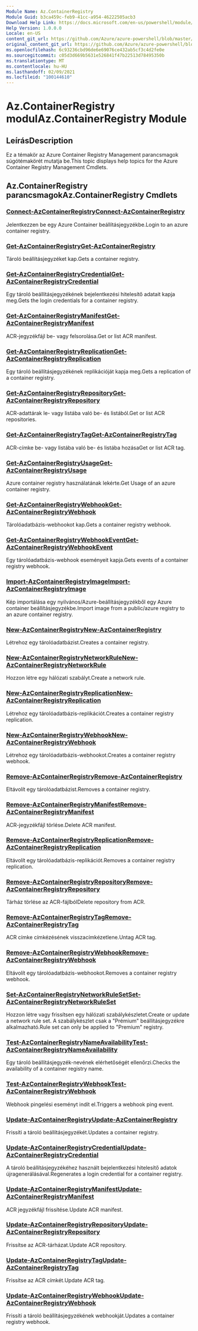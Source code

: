 ```yaml
---
Module Name: Az.ContainerRegistry
Module Guid: b3ca459c-feb9-41cc-a954-46222505acb3
Download Help Link: https://docs.microsoft.com/en-us/powershell/module/az.containerregistry
Help Version: 1.0.0.0
Locale: en-US
content_git_url: https://github.com/Azure/azure-powershell/blob/master/src/ContainerRegistry/ContainerRegistry/help/Az.ContainerRegistry.md
original_content_git_url: https://github.com/Azure/azure-powershell/blob/master/src/ContainerRegistry/ContainerRegistry/help/Az.ContainerRegistry.md
ms.openlocfilehash: 6c93236cbd96de6e69076ce432ab5cf3c4d2fe0e
ms.sourcegitcommit: c05d3d669b5631e526841f47b22513d78495350b
ms.translationtype: MT
ms.contentlocale: hu-HU
ms.lasthandoff: 02/09/2021
ms.locfileid: "100144610"
---
```

# <span data-ttu-id="3bdd6-101">Az.ContainerRegistry modul</span><span class="sxs-lookup"><span data-stu-id="3bdd6-101">Az.ContainerRegistry Module</span></span>
## <span data-ttu-id="3bdd6-102">Leírás</span><span class="sxs-lookup"><span data-stu-id="3bdd6-102">Description</span></span>
<span data-ttu-id="3bdd6-103">Ez a témakör az Azure Container Registry Management parancsmagok súgótémakörét mutatja be.</span><span class="sxs-lookup"><span data-stu-id="3bdd6-103">This topic displays help topics for the Azure Container Registry Management Cmdlets.</span></span>

## <span data-ttu-id="3bdd6-104">Az.ContainerRegistry parancsmagok</span><span class="sxs-lookup"><span data-stu-id="3bdd6-104">Az.ContainerRegistry Cmdlets</span></span>
### [<span data-ttu-id="3bdd6-105">Connect-AzContainerRegistry</span><span class="sxs-lookup"><span data-stu-id="3bdd6-105">Connect-AzContainerRegistry</span></span>](Connect-AzContainerRegistry.md)
<span data-ttu-id="3bdd6-106">Jelentkezzen be egy Azure Container beállításjegyzékbe.</span><span class="sxs-lookup"><span data-stu-id="3bdd6-106">Login to an azure container registry.</span></span>

### [<span data-ttu-id="3bdd6-107">Get-AzContainerRegistry</span><span class="sxs-lookup"><span data-stu-id="3bdd6-107">Get-AzContainerRegistry</span></span>](Get-AzContainerRegistry.md)
<span data-ttu-id="3bdd6-108">Tároló beállításjegyzéket kap.</span><span class="sxs-lookup"><span data-stu-id="3bdd6-108">Gets a container registry.</span></span>

### [<span data-ttu-id="3bdd6-109">Get-AzContainerRegistryCredential</span><span class="sxs-lookup"><span data-stu-id="3bdd6-109">Get-AzContainerRegistryCredential</span></span>](Get-AzContainerRegistryCredential.md)
<span data-ttu-id="3bdd6-110">Egy tároló beállításjegyzékének bejelentkezési hitelesítő adatait kapja meg.</span><span class="sxs-lookup"><span data-stu-id="3bdd6-110">Gets the login credentials for a container registry.</span></span>

### [<span data-ttu-id="3bdd6-111">Get-AzContainerRegistryManifest</span><span class="sxs-lookup"><span data-stu-id="3bdd6-111">Get-AzContainerRegistryManifest</span></span>](Get-AzContainerRegistryManifest.md)
<span data-ttu-id="3bdd6-112">ACR-jegyzékfájl be- vagy felsorolása.</span><span class="sxs-lookup"><span data-stu-id="3bdd6-112">Get or list ACR manifest.</span></span> 

### [<span data-ttu-id="3bdd6-113">Get-AzContainerRegistryReplication</span><span class="sxs-lookup"><span data-stu-id="3bdd6-113">Get-AzContainerRegistryReplication</span></span>](Get-AzContainerRegistryReplication.md)
<span data-ttu-id="3bdd6-114">Egy tároló beállításjegyzékének replikációját kapja meg.</span><span class="sxs-lookup"><span data-stu-id="3bdd6-114">Gets a replication of a container registry.</span></span>

### [<span data-ttu-id="3bdd6-115">Get-AzContainerRegistryRepository</span><span class="sxs-lookup"><span data-stu-id="3bdd6-115">Get-AzContainerRegistryRepository</span></span>](Get-AzContainerRegistryRepository.md)
<span data-ttu-id="3bdd6-116">ACR-adattárak le- vagy listába való be- és listából.</span><span class="sxs-lookup"><span data-stu-id="3bdd6-116">Get or list ACR repositories.</span></span>

### [<span data-ttu-id="3bdd6-117">Get-AzContainerRegistryTag</span><span class="sxs-lookup"><span data-stu-id="3bdd6-117">Get-AzContainerRegistryTag</span></span>](Get-AzContainerRegistryTag.md)
<span data-ttu-id="3bdd6-118">ACR-címke be- vagy listába való be- és listába hozása</span><span class="sxs-lookup"><span data-stu-id="3bdd6-118">Get or list ACR tag.</span></span> 

### [<span data-ttu-id="3bdd6-119">Get-AzContainerRegistryUsage</span><span class="sxs-lookup"><span data-stu-id="3bdd6-119">Get-AzContainerRegistryUsage</span></span>](Get-AzContainerRegistryUsage.md)
<span data-ttu-id="3bdd6-120">Azure container registry használatának lekérte.</span><span class="sxs-lookup"><span data-stu-id="3bdd6-120">Get Usage of an azure container registry.</span></span>

### [<span data-ttu-id="3bdd6-121">Get-AzContainerRegistryWebhook</span><span class="sxs-lookup"><span data-stu-id="3bdd6-121">Get-AzContainerRegistryWebhook</span></span>](Get-AzContainerRegistryWebhook.md)
<span data-ttu-id="3bdd6-122">Tárolóadatbázis-webhookot kap.</span><span class="sxs-lookup"><span data-stu-id="3bdd6-122">Gets a container registry webhook.</span></span>

### [<span data-ttu-id="3bdd6-123">Get-AzContainerRegistryWebhookEvent</span><span class="sxs-lookup"><span data-stu-id="3bdd6-123">Get-AzContainerRegistryWebhookEvent</span></span>](Get-AzContainerRegistryWebhookEvent.md)
<span data-ttu-id="3bdd6-124">Egy tárolóadatbázis-webhook eseményeit kapja.</span><span class="sxs-lookup"><span data-stu-id="3bdd6-124">Gets events of a container registry webhook.</span></span>

### [<span data-ttu-id="3bdd6-125">Import-AzContainerRegistryImage</span><span class="sxs-lookup"><span data-stu-id="3bdd6-125">Import-AzContainerRegistryImage</span></span>](Import-AzContainerRegistryImage.md)
<span data-ttu-id="3bdd6-126">Kép importálása egy nyilvános/Azure-beállításjegyzékből egy Azure container beállításjegyzékbe.</span><span class="sxs-lookup"><span data-stu-id="3bdd6-126">Import image from a public/azure registry to an azure container registry.</span></span>

### [<span data-ttu-id="3bdd6-127">New-AzContainerRegistry</span><span class="sxs-lookup"><span data-stu-id="3bdd6-127">New-AzContainerRegistry</span></span>](New-AzContainerRegistry.md)
<span data-ttu-id="3bdd6-128">Létrehoz egy tárolóadatbázist.</span><span class="sxs-lookup"><span data-stu-id="3bdd6-128">Creates a container registry.</span></span>

### [<span data-ttu-id="3bdd6-129">New-AzContainerRegistryNetworkRule</span><span class="sxs-lookup"><span data-stu-id="3bdd6-129">New-AzContainerRegistryNetworkRule</span></span>](New-AzContainerRegistryNetworkRule.md)
<span data-ttu-id="3bdd6-130">Hozzon létre egy hálózati szabályt.</span><span class="sxs-lookup"><span data-stu-id="3bdd6-130">Create a network rule.</span></span>

### [<span data-ttu-id="3bdd6-131">New-AzContainerRegistryReplication</span><span class="sxs-lookup"><span data-stu-id="3bdd6-131">New-AzContainerRegistryReplication</span></span>](New-AzContainerRegistryReplication.md)
<span data-ttu-id="3bdd6-132">Létrehoz egy tárolóadatbázis-replikációt.</span><span class="sxs-lookup"><span data-stu-id="3bdd6-132">Creates a container registry replication.</span></span>

### [<span data-ttu-id="3bdd6-133">New-AzContainerRegistryWebhook</span><span class="sxs-lookup"><span data-stu-id="3bdd6-133">New-AzContainerRegistryWebhook</span></span>](New-AzContainerRegistryWebhook.md)
<span data-ttu-id="3bdd6-134">Létrehoz egy tárolóadatbázis-webhookot.</span><span class="sxs-lookup"><span data-stu-id="3bdd6-134">Creates a container registry webhook.</span></span>

### [<span data-ttu-id="3bdd6-135">Remove-AzContainerRegistry</span><span class="sxs-lookup"><span data-stu-id="3bdd6-135">Remove-AzContainerRegistry</span></span>](Remove-AzContainerRegistry.md)
<span data-ttu-id="3bdd6-136">Eltávolít egy tárolóadatbázist.</span><span class="sxs-lookup"><span data-stu-id="3bdd6-136">Removes a container registry.</span></span>

### [<span data-ttu-id="3bdd6-137">Remove-AzContainerRegistryManifest</span><span class="sxs-lookup"><span data-stu-id="3bdd6-137">Remove-AzContainerRegistryManifest</span></span>](Remove-AzContainerRegistryManifest.md)
<span data-ttu-id="3bdd6-138">ACR-jegyzékfájl törlése.</span><span class="sxs-lookup"><span data-stu-id="3bdd6-138">Delete ACR manifest.</span></span> 

### [<span data-ttu-id="3bdd6-139">Remove-AzContainerRegistryReplication</span><span class="sxs-lookup"><span data-stu-id="3bdd6-139">Remove-AzContainerRegistryReplication</span></span>](Remove-AzContainerRegistryReplication.md)
<span data-ttu-id="3bdd6-140">Eltávolít egy tárolóadatbázis-replikációt.</span><span class="sxs-lookup"><span data-stu-id="3bdd6-140">Removes a container registry replication.</span></span>

### [<span data-ttu-id="3bdd6-141">Remove-AzContainerRegistryRepository</span><span class="sxs-lookup"><span data-stu-id="3bdd6-141">Remove-AzContainerRegistryRepository</span></span>](Remove-AzContainerRegistryRepository.md)
<span data-ttu-id="3bdd6-142">Tárház törlése az ACR-fájlból</span><span class="sxs-lookup"><span data-stu-id="3bdd6-142">Delete repository from ACR.</span></span>

### [<span data-ttu-id="3bdd6-143">Remove-AzContainerRegistryTag</span><span class="sxs-lookup"><span data-stu-id="3bdd6-143">Remove-AzContainerRegistryTag</span></span>](Remove-AzContainerRegistryTag.md)
<span data-ttu-id="3bdd6-144">ACR címke címkézésének visszacímkézetlene.</span><span class="sxs-lookup"><span data-stu-id="3bdd6-144">Untag ACR tag.</span></span>

### [<span data-ttu-id="3bdd6-145">Remove-AzContainerRegistryWebhook</span><span class="sxs-lookup"><span data-stu-id="3bdd6-145">Remove-AzContainerRegistryWebhook</span></span>](Remove-AzContainerRegistryWebhook.md)
<span data-ttu-id="3bdd6-146">Eltávolít egy tárolóadatbázis-webhookot.</span><span class="sxs-lookup"><span data-stu-id="3bdd6-146">Removes a container registry webhook.</span></span>

### [<span data-ttu-id="3bdd6-147">Set-AzContainerRegistryNetworkRuleSet</span><span class="sxs-lookup"><span data-stu-id="3bdd6-147">Set-AzContainerRegistryNetworkRuleSet</span></span>](Set-AzContainerRegistryNetworkRuleSet.md)
<span data-ttu-id="3bdd6-148">Hozzon létre vagy frissítsen egy hálózati szabálykészletet.</span><span class="sxs-lookup"><span data-stu-id="3bdd6-148">Create or update a network rule set.</span></span> <span data-ttu-id="3bdd6-149">A szabálykészlet csak a "Prémium" beállításjegyzékre alkalmazható.</span><span class="sxs-lookup"><span data-stu-id="3bdd6-149">Rule set can only be applied to "Premium" registry.</span></span>

### [<span data-ttu-id="3bdd6-150">Test-AzContainerRegistryNameAvailability</span><span class="sxs-lookup"><span data-stu-id="3bdd6-150">Test-AzContainerRegistryNameAvailability</span></span>](Test-AzContainerRegistryNameAvailability.md)
<span data-ttu-id="3bdd6-151">Egy tároló beállításjegyzék-nevének elérhetőségét ellenőrzi.</span><span class="sxs-lookup"><span data-stu-id="3bdd6-151">Checks the availability of a container registry name.</span></span>

### [<span data-ttu-id="3bdd6-152">Test-AzContainerRegistryWebhook</span><span class="sxs-lookup"><span data-stu-id="3bdd6-152">Test-AzContainerRegistryWebhook</span></span>](Test-AzContainerRegistryWebhook.md)
<span data-ttu-id="3bdd6-153">Webhook pingelési eseményt indít el.</span><span class="sxs-lookup"><span data-stu-id="3bdd6-153">Triggers a webhook ping event.</span></span>

### [<span data-ttu-id="3bdd6-154">Update-AzContainerRegistry</span><span class="sxs-lookup"><span data-stu-id="3bdd6-154">Update-AzContainerRegistry</span></span>](Update-AzContainerRegistry.md)
<span data-ttu-id="3bdd6-155">Frissíti a tároló beállításjegyzékét.</span><span class="sxs-lookup"><span data-stu-id="3bdd6-155">Updates a container registry.</span></span>

### [<span data-ttu-id="3bdd6-156">Update-AzContainerRegistryCredential</span><span class="sxs-lookup"><span data-stu-id="3bdd6-156">Update-AzContainerRegistryCredential</span></span>](Update-AzContainerRegistryCredential.md)
<span data-ttu-id="3bdd6-157">A tároló beállításjegyzékéhez használt bejelentkezési hitelesítő adatok újragenerálásával.</span><span class="sxs-lookup"><span data-stu-id="3bdd6-157">Regenerates a login credential for a container registry.</span></span>

### [<span data-ttu-id="3bdd6-158">Update-AzContainerRegistryManifest</span><span class="sxs-lookup"><span data-stu-id="3bdd6-158">Update-AzContainerRegistryManifest</span></span>](Update-AzContainerRegistryManifest.md)
<span data-ttu-id="3bdd6-159">ACR jegyzékfájl frissítése.</span><span class="sxs-lookup"><span data-stu-id="3bdd6-159">Update ACR manifest.</span></span> 

### [<span data-ttu-id="3bdd6-160">Update-AzContainerRegistryRepository</span><span class="sxs-lookup"><span data-stu-id="3bdd6-160">Update-AzContainerRegistryRepository</span></span>](Update-AzContainerRegistryRepository.md)
<span data-ttu-id="3bdd6-161">Frissítse az ACR-tárházat.</span><span class="sxs-lookup"><span data-stu-id="3bdd6-161">Update ACR repository.</span></span>

### [<span data-ttu-id="3bdd6-162">Update-AzContainerRegistryTag</span><span class="sxs-lookup"><span data-stu-id="3bdd6-162">Update-AzContainerRegistryTag</span></span>](Update-AzContainerRegistryTag.md)
<span data-ttu-id="3bdd6-163">Frissítse az ACR címkét.</span><span class="sxs-lookup"><span data-stu-id="3bdd6-163">Update ACR tag.</span></span>

### [<span data-ttu-id="3bdd6-164">Update-AzContainerRegistryWebhook</span><span class="sxs-lookup"><span data-stu-id="3bdd6-164">Update-AzContainerRegistryWebhook</span></span>](Update-AzContainerRegistryWebhook.md)
<span data-ttu-id="3bdd6-165">Frissíti a tároló beállításjegyzékének webhookját.</span><span class="sxs-lookup"><span data-stu-id="3bdd6-165">Updates a container registry webhook.</span></span>

